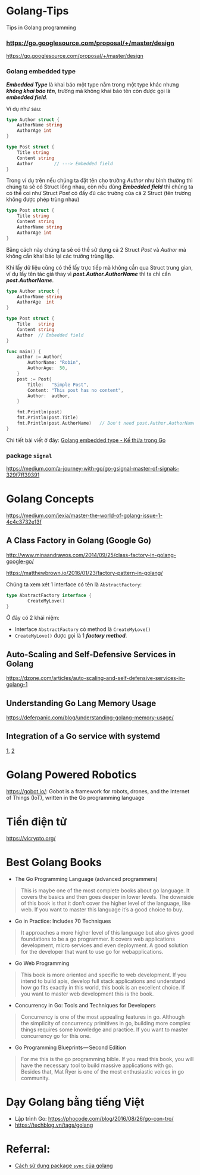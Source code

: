 # Golang-Tips
Tips in Golang programming
### https://go.googlesource.com/proposal/+/master/design
https://go.googlesource.com/proposal/+/master/design

### Golang embedded type
***Embedded Type*** là khai báo một type nằm trong một type khác nhưng ***không khai báo tên***, trường mà không khai báo tên còn được gọi là ***embedded field***. 

Ví dụ như sau: 
```go
type Author struct {
    AuthorName string
    AuthorAge int
}

type Post struct {
    Title string
    Content string
    Author        // ---> Embedded field
}
```
Trong ví dụ trên nếu chúng ta đặt tên cho trường *Author* như bình thường thì chúng ta sẽ có Struct lồng nhau, còn nếu dùng ***Embedded field*** thì chúng ta có thể coi như Struct *Post* có đầy đủ các trường của cả 2 Struct (tên trường không được phép trùng nhau)

```go
type Post struct {
    Title string
    Content string
    AuthorName string
    AuthorAge int
}
```
Bằng cách này chúng ta sẽ có thể sử dụng cả 2 Struct *Post* và *Author* mà không cần khai báo lại các trường trùng lặp.

Khi lấy dữ liệu cũng có thể lấy trực tiếp mà không cần qua Struct trung gian, ví dụ lấy tên tác giả thay vì ***post.Author.AuthorName*** thì ta chỉ cần ***post.AuthorName***.

```go
type Author struct {
	AuthorName string
	AuthorAge  int
}

type Post struct {
	Title   string
	Content string
	Author  // Embedded field
}

func main() {
	author := Author{
		AuthorName: "Robin",
		AuthorAge:  50,
	}
	post := Post{
		Title:   "Simple Post",
		Content: "This post has no content",
		Author:  author,
	}

	fmt.Println(post)
	fmt.Println(post.Title)
	fmt.Println(post.AuthorName)   // Don't need post.Author.AuthorName
}
```
Chi tiết bài viết ở đây: [Golang embedded type - Kế thừa trong Go](https://techmaster.vn/posts/34682/golang-embedded-type-ke-thua-trong-go)

### package `signal`

https://medium.com/a-journey-with-go/go-gsignal-master-of-signals-329f7ff39391


# Golang Concepts

https://medium.com/jexia/master-the-world-of-golang-issue-1-4c4c3732e13f

## A Class Factory in Golang (Google Go)

http://www.minaandrawos.com/2014/09/25/class-factory-in-golang-google-go/

https://matthewbrown.io/2016/01/23/factory-pattern-in-golang/

Chúng ta xem xét 1 interface có tên là `AbstractFactory`:

```go
type AbstractFactory interface {
        CreateMyLove()
}
```
Ở đây có 2 khái niệm:
- Interface `AbstractFactory` có method là `CreateMyLove()`
- `CreateMyLove()` được gọi là 1 ***factory method***.


## Auto-Scaling and Self-Defensive Services in Golang

https://dzone.com/articles/auto-scaling-and-self-defensive-services-in-golang-1

## Understanding Go Lang Memory Usage

https://deferpanic.com/blog/understanding-golang-memory-usage/

## Integration of a Go service with systemd
[1](https://vincent.bernat.im/en/blog/2017-systemd-golang), [2](https://vincent.bernat.im/en/blog/2018-systemd-golang-socket-activation)


# Golang Powered Robotics
https://gobot.io/: Gobot is a framework for robots, drones, and the Internet of Things (IoT), written in the Go programming language

# Tiền điện tử

https://vicrypto.org/

# Best Golang Books
- The Go Programming Language (advanced programmers)
> This is maybe one of the most complete books about go language. It covers the basics and then goes deeper in lower levels. The downside of this book is that it don’t cover the higher level of the language, like web.
If you want to master this language it’s a good choice to buy.

- Go in Practice: Includes 70 Techniques
> It approaches a more higher level of this language but also gives good foundations to be a go programmer. It covers web applications development, micro services and even deployment.
A good solution for the developer that want to use go for webapplications.

- Go Web Programming
> This book is more oriented and specific to web development. If you intend to build apis, develop full stack applications and understand how go fits exactly in this world, this book is an excellent choice.
If you want to master web development this is the book.

- Concurrency in Go: Tools and Techniques for Developers
> Concurrency is one of the most appealing features in go. Although the simplicity of concurrency primitives in go, building more complex things requires some knowledge and practice.
If you want to master concurrency go for this one.

- Go Programming Blueprints — Second Edition
> For me this is the go programming bible. If you read this book, you will have the necessary tool to build massive applications with go. Besides that, Mat Ryer is one of the most enthusiastic voices in go community.

# Dạy Golang bằng tiếng Việt
- Lập trình Go: https://phocode.com/blog/2016/08/26/go-con-tro/
- https://techblog.vn/tags/golang

# Referral:
- [Cách sử dụng package `sync` của golang](https://kipalog.com/posts/Cach-su-dung-package--sync--cua-golang)
